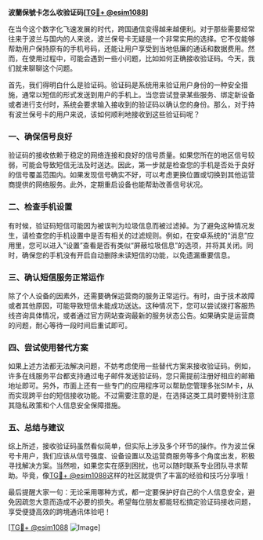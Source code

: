 **波蘭保號卡怎么收验证码[[TG💪+ @esim1088](https://t.me/s/esim1088)]**

在当今这个数字化飞速发展的时代，跨国通信变得越来越便利。对于那些需要经常往来于波兰与国内的人来说，波兰保号卡无疑是一个非常实用的选择。它不仅能够帮助用户保持原有的手机号码，还能让用户享受到当地低廉的通话和数据费用。然而，在使用过程中，可能会遇到一些小问题，比如如何正确接收验证码。今天，我们就来聊聊这个问题。

首先，我们得明白什么是验证码。验证码是系统用来验证用户身份的一种安全措施，通常以短信的形式发送到用户的手机上。当您尝试登录某些服务、绑定新设备或者进行支付时，系统会要求输入接收到的验证码以确认您的身份。那么，对于持有波兰保号卡的用户来说，该如何顺利地接收到这些验证码呢？

### **一、确保信号良好**

验证码的接收依赖于稳定的网络连接和良好的信号质量。如果您所在的地区信号较弱，可能会导致短信无法及时送达。因此，第一步就是检查您的手机是否处于良好的信号覆盖范围内。如果发现信号确实不好，可以考虑更换位置或切换到其他运营商提供的网络服务。此外，定期重启设备也能帮助改善信号状况。

### **二、检查手机设置**

有时候，验证码短信可能因为被误判为垃圾信息而被过滤掉。为了避免这种情况发生，请检查您的手机设置中是否有相关的过滤规则。例如，在安卓系统的“消息”应用里，您可以进入“设置”查看是否有类似“屏蔽垃圾信息”的选项，并将其关闭。同时，确保您的手机没有开启自动删除未读短信的功能，以免遗漏重要信息。

### **三、确认短信服务正常运作**

除了个人设备的因素外，还需要确保运营商的服务正常运行。有时，由于技术故障或者其他原因，可能导致短信未能成功送达。这种情况下，您可以尝试拨打客服热线咨询具体情况，或者通过官方网站查询最新的服务状态公告。如果确实是运营商的问题，耐心等待一段时间后重试即可。

### **四、尝试使用替代方案**

如果上述方法都无法解决问题，不妨考虑使用一些替代方案来接收验证码。例如，许多在线服务平台都支持通过电子邮件发送验证码，您只需提前注册好相应的邮箱地址即可。另外，市面上还有一些专门的应用程序可以帮助您管理多张SIM卡，从而实现跨平台的短信接收功能。不过需要注意的是，在选择这类工具时要特别注意其隐私政策和个人信息安全保障措施。

### **五、总结与建议**

综上所述，接收验证码虽然看似简单，但实际上涉及多个环节的操作。作为波兰保号卡用户，我们应该从信号强度、设备设置以及运营商服务等多个角度出发，积极寻找解决方案。当然啦，如果您实在感到困扰，也可以随时联系专业团队寻求帮助。毕竟，像[TG💪+ @esim1088](https://t.me/s/esim1088)这样的社区就提供了丰富的经验和技巧分享哦！

最后提醒大家一句：无论采用哪种方式，都一定要保护好自己的个人信息安全，避免因疏忽大意而造成不必要的损失。希望每位朋友都能轻松搞定验证码接收问题，享受便捷高效的跨境通讯体验吧！

[[TG💪+ @esim1088](https://t.me/s/esim1088) ![Image](https://i.postimg.cc/4NQfJmqS/Snipaste-2025-05-13-00-14-12.png)]